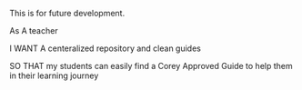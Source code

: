 This is for future development.  

As A teacher

I WANT A centeralized repository and clean guides

SO THAT my students can easily find a Corey Approved Guide to help them in their learning journey

